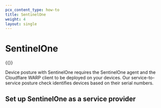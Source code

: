 ```yaml
---
pcx_content_type: how-to
title: SentinelOne
weight: 4
layout: single
---
```


# SentinelOne

{{<render file="posture/_available-for-warp-with-gateway.md">}}

Device posture with SentinelOne requires the SentinelOne agent and the Cloudflare WARP client to be deployed on your devices. Our service-to-service posture check identifies devices based on their serial numbers.

## Set up SentinelOne as a service provider
